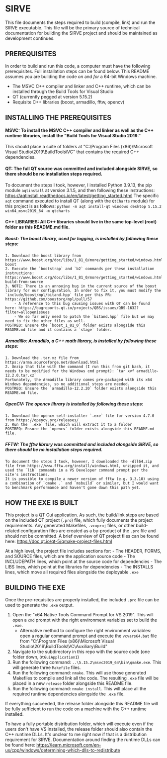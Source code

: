 # SIRVE

This file documents the steps required to build (compile, link) and run the SIRVE executable.
This file will be the primary source of technical documentation for building the SIRVE project and should be maintained as development continues.

## PREREQUISITES

In order to build and run this code, a computer must have the following prerequisites. Full installation steps can be found below.
This README assumes you are building the code _on_ and _for_ a 64-bit Windows machine.

- The MSVC C++ compiler and linker and C++ runtime, which can be installed through the Build Tools for Visual Studio
- QT (currently pegged at version 5.15.2)
- Requisite C++ libraries (boost, armadillo, fftw, opencv)

## INSTALLING THE PREREQUISITES

#### MSVC: To install the MSVC C++ compiler and linker as well as the C++ runtime libraries, install the "Build Tools for Visual Studio 2019."
This should place a suite of folders at "C:\Program Files (x86)\Microsoft Visual Studio\2019\BuildTools\VC" that contains the required C++ dependencies.

#### QT: The full QT source was committed and included alongside SIRVE, so there should be no installation steps required.
To document the steps I took, however, I installed Python 3.9.13, the pip module `aqtinstall` at version 3.1.5, and then following these instructions:
https://aqtinstall.readthedocs.io/en/latest/getting_started.html
The specific `aqt` command executed to install QT (along with the `QtCharts` module) for this project is as follows:
`python -m aqt install-qt windows desktop 5.15.2 win64_msvc2019_64 -m qtcharts`

#### C++ LIBRARIES: All C++ libraries should live in the same top-level (root) folder as this README.md file.

##### Boost: The boost library, used for logging, is installed by following these steps:
    1. Download the boost library from https://www.boost.org/doc/libs/1_81_0/more/getting_started/windows.html#get-boost
    2. Execute the `bootstrap` and `b2` commands per these installation instructions: https://www.boost.org/doc/libs/1_81_0/more/getting_started/windows.html#simplified-build-from-source
    3. NOTE: There is an annoying bug in the current source of the boost library for our configuration. In order to fix it, you must modify the `include/boost/mpl/bitand.hpp` file per this PR: https://github.com/boostorg/mpl/pull/57
        - A reference to this bug causing issues with QT can be found here: https://bugreports.qt.io/projects/QBS/issues/QBS-1632?filter=allopenissues
        - We so far only need to patch the `bitand.hpp` file but we may need to fix the other files as well.  
    POSTREQ: Ensure the `boost_1_81_0` folder exists alongside this README.md file and it contains a `stage` folder.

##### Armadillo: Armadillo, a C++ math library, is installed by following these steps:
    1. Download the .tar.xz file from https://arma.sourceforge.net/download.html
    2. Unzip that file with the command (I run this from git bash, it needs to be modified for the Windows cmd prompt): `tar xvf armadillo-12.2.0.tar.xz`
    Fortunately, the Armadillo library comes pre-packaged with its x64 Windows dependencies, so no additional steps are needed.
    POSTREQ: Ensure the `armadillo-12.2.20` folder exists alongside this README.md file.

##### OpenCV: The opencv library is installed by following these steps:
    1. Download the opencv self-installer `.exe` file for version 4.7.0 from https://opencv.org/releases/
    2. Run the `.exe` file, which will extract it to a folder
    POSTREQ: Ensure the `opencv` folder exists alongside this README.md file.

##### FFTW: The fftw library was committed and included alongside SIRVE, so there should be no installation steps required.
    To document the steps I took, however, I downloaded the -dll64.zip file from https://www.fftw.org/install/windows.html, unzipped it, and used the `lib` commands in a VS Developer command prompt per the site's instructions.
    It is possible to compile a newer version of fftw (e.g. 3.3.10) using a combination of `cmake .` and `msbuild` or similar, but I would want to benchmark performance and haven't gone down this path yet.

## HOW THE EXE IS BUILT

This project is a QT Gui application. As such, the build/link steps are based on the included QT project (`.pro`) file, which fully documents the project requirements.
Any generated Makefiles, `.vcxproj` files, or other build-related configuration files are created as a by-product of the `.pro` file and should not be committed.
A brief overview of QT project files can be found here: https://doc.qt.io/qt-5/qmake-project-files.html

At a high level, the project file includes sections for:
    - The HEADER, FORMS, and SOURCE files, which are the application source code
    - The INCLUDEPATH lines, which point at the source code for dependencies
    - The LIBS lines, which point at the libraries for dependencies
    - The INSTALLS lines, which move all required files alongside the deployable `.exe`

## BUILDING THE EXE

Once the pre-requisites are properly installed, the included `.pro` file can be used to generate the `.exe` output.

1. Open the "x64 Native Tools Command Prompt for VS 2019". This will open a `cmd` prompt with the right environment variables set to build the `.exe`.
    - Alternative method to configure the right environment variables: open a regular command prompt and execute the `vcvars64.bat` file from "C:\Program Files (x86)\Microsoft Visual Studio\2019\BuildTools\VC\Auxiliary\Build"
2. Navigate to the subdirectory in this repo with the source code (one folder down, `QtGuiApplication1`)
3. Run the following command: `..\5.15.2\msvc2019_64\bin\qmake.exe`.
    This will generate three `Makefile` files.
4. Run the following command: `nmake`.
    This will use those generated Makefiles to compile and link all the code. The resulting `.exe` file will be placed in a new `release` folder alongside this README file.
5. Run the following command: `nmake install`.
    This will place all the required runtime dependencies alongside the `.exe` file.

If everything succeeded, the release folder alongside this README file will be fully sufficient to run the code on a machine with the C++ runtime installed.

To have a fully portable distribution folder, which will execute even if the users don't have VS installed, the release folder should also contain the C++ runtime DLLs.
It's unclear to me right now if that is a distribution requirement for SIRVE. Documentation around finding the runtime DLLs can be found here: https://learn.microsoft.com/en-us/cpp/windows/determining-which-dlls-to-redistribute
